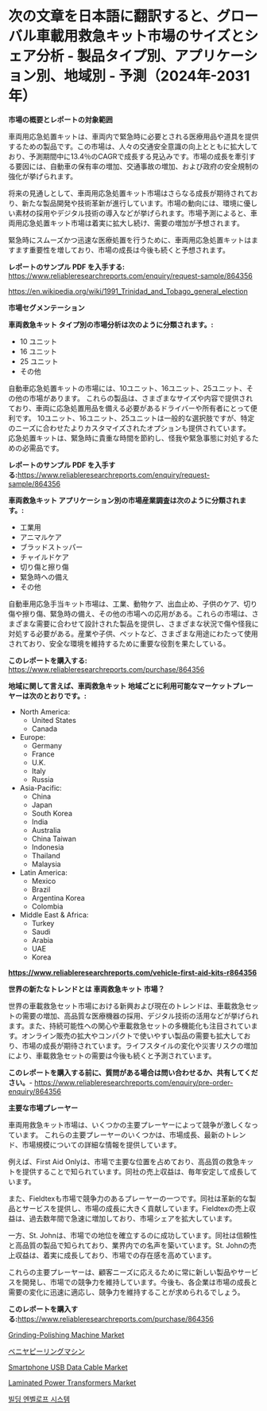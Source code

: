 <p><h1>次の文章を日本語に翻訳すると、グローバル車載用救急キット市場のサイズとシェア分析 - 製品タイプ別、アプリケーション別、地域別 - 予測（2024年-2031年）</h1></p><p><strong>市場の概要とレポートの対象範囲</strong></p>
<p><p>車両用応急処置キットは、車両内で緊急時に必要とされる医療用品や道具を提供するための製品です。この市場は、人々の交通安全意識の向上とともに拡大しており、予測期間中に13.4％のCAGRで成長する見込みです。市場の成長を牽引する要因には、自動車の保有率の増加、交通事故の増加、および政府の安全規制の強化が挙げられます。</p><p>将来の見通しとして、車両用応急処置キット市場はさらなる成長が期待されており、新たな製品開発や技術革新が進行しています。市場の動向には、環境に優しい素材の採用やデジタル技術の導入などが挙げられます。市場予測によると、車両用応急処置キット市場は着実に拡大し続け、需要の増加が予想されます。</p><p>緊急時にスムーズかつ迅速な医療処置を行うために、車両用応急処置キットはますます重要性を増しており、市場の成長は今後も続くと予想されます。</p></p>
<p><strong>レポートのサンプル PDF を入手する:</strong> <a href="https://www.reliableresearchreports.com/enquiry/request-sample/864356">https://www.reliableresearchreports.com/enquiry/request-sample/864356</a></p>
<p><a href="https://en.wikipedia.org/wiki/1991_Trinidad_and_Tobago_general_election">https://en.wikipedia.org/wiki/1991_Trinidad_and_Tobago_general_election</a></p>
<p><strong>市場セグメンテーション</strong></p>
<p><strong>車両救急キット タイプ別の市場分析は次のように分類されます。:</strong></p>
<p><ul><li>10 ユニット</li><li>16 ユニット</li><li>25 ユニット</li><li>その他</li></ul></p>
<p><p>自動車応急処置キットの市場には、10ユニット、16ユニット、25ユニット、その他の市場があります。 これらの製品は、さまざまなサイズや内容で提供されており、車両に応急処置用品を備える必要があるドライバーや所有者にとって便利です。 10ユニット、16ユニット、25ユニットは一般的な選択肢ですが、特定のニーズに合わせたよりカスタマイズされたオプションも提供されています。 応急処置キットは、緊急時に貴重な時間を節約し、怪我や緊急事態に対処するための必需品です。</p></p>
<p><strong>レポートのサンプル PDF を入手する:</strong><a href="https://www.reliableresearchreports.com/enquiry/request-sample/864356">https://www.reliableresearchreports.com/enquiry/request-sample/864356</a></p>
<p><strong> 車両救急キット アプリケーション別の市場産業調査は次のように分類されます。:</strong></p>
<p><ul><li>工業用</li><li>アニマルケア</li><li>ブラッドストッパー</li><li>チャイルドケア</li><li>切り傷と擦り傷</li><li>緊急時への備え</li><li>その他</li></ul></p>
<p><p>自動車用応急手当キット市場は、工業、動物ケア、出血止め、子供のケア、切り傷や擦り傷、緊急時の備え、その他の市場への応用がある。これらの市場は、さまざまな需要に合わせて設計された製品を提供し、さまざまな状況で傷や怪我に対処する必要がある。産業や子供、ペットなど、さまざまな用途にわたって使用されており、安全な環境を維持するために重要な役割を果たしている。</p></p>
<p><strong>このレポートを購入する:</strong> <a href="https://www.reliableresearchreports.com/purchase/864356">https://www.reliableresearchreports.com/purchase/864356</a></p>
<p><strong>地域に関して言えば、車両救急キット 地域ごとに利用可能なマーケットプレーヤーは次のとおりです。:</strong></p>
<p><ul>
    <li>
        North America:
        <ul>
            <li>United States</li>
            <li>Canada</li>
        </ul>
    </li>
    <li>
        Europe:
        <ul>
            <li>Germany</li>
            <li>France</li>
            <li>U.K.</li>
            <li>Italy</li>
            <li>Russia</li>
        </ul>
    </li>
    <li>
        Asia-Pacific:
        <ul>
            <li>China</li>
            <li>Japan</li>
            <li>South Korea</li>
            <li>India</li>
            <li>Australia</li>
            <li>China Taiwan</li>
            <li>Indonesia</li>
            <li>Thailand</li>
            <li>Malaysia</li>
        </ul>
    </li>
    <li>
        Latin America:
        <ul>
            <li>Mexico</li>
            <li>Brazil</li>
            <li>Argentina Korea</li>
            <li>Colombia</li>
        </ul>
    </li>
    <li>
        Middle East & Africa:
        <ul>
            <li>Turkey</li>
            <li>Saudi</li>
            <li>Arabia</li>
            <li>UAE</li>
            <li>Korea</li>
        </ul>
    </li>
    </ul></p>
<p><strong><a href="https://www.reliableresearchreports.com/vehicle-first-aid-kits-r864356">https://www.reliableresearchreports.com/vehicle-first-aid-kits-r864356</a></strong></p>
<p><strong>世界の新たなトレンドとは 車両救急キット 市場？</strong></p>
<p><p>世界の車載救急セット市場における新興および現在のトレンドは、車載救急セットの需要の増加、高品質な医療機器の採用、デジタル技術の活用などが挙げられます。また、持続可能性への関心や車載救急セットの多機能化も注目されています。オンライン販売の拡大やコンパクトで使いやすい製品の需要も拡大しており、市場の成長が期待されています。ライフスタイルの変化や災害リスクの増加により、車載救急セットの需要は今後も続くと予測されています。</p></p>
<p><strong>このレポートを購入する前に、質問がある場合は問い合わせるか、共有してください。</strong>- <a href="https://www.reliableresearchreports.com/enquiry/pre-order-enquiry/864356">https://www.reliableresearchreports.com/enquiry/pre-order-enquiry/864356</a></p>
<p><strong>主要な市場プレーヤー</strong></p>
<p><p>車両用救急キット市場は、いくつかの主要プレーヤーによって競争が激しくなっています。 これらの主要プレーヤーのいくつかは、市場成長、最新のトレンド、市場規模についての詳細な情報を提供しています。</p><p>例えば、First Aid Onlyは、市場で主要な位置を占めており、高品質の救急キットを提供することで知られています。同社の売上収益は、毎年安定して成長しています。</p><p>また、Fieldtexも市場で競争力のあるプレーヤーの一つです。同社は革新的な製品とサービスを提供し、市場の成長に大きく貢献しています。Fieldtexの売上収益は、過去数年間で急速に増加しており、市場シェアを拡大しています。</p><p>一方、St. Johnは、市場での地位を確立するのに成功しています。同社は信頼性と高品質の製品で知られており、業界内での名声を築いています。St. Johnの売上収益は、着実に成長しており、市場での存在感を高めています。</p><p>これらの主要プレーヤーは、顧客ニーズに応えるために常に新しい製品やサービスを開発し、市場での競争力を維持しています。今後も、各企業は市場の成長と需要の変化に迅速に適応し、競争力を維持することが求められるでしょう。</p></p>
<p><strong>このレポートを購入する:</strong><a href="https://www.reliableresearchreports.com/purchase/864356">https://www.reliableresearchreports.com/purchase/864356</a></p>
<p><p><a href="https://github.com/philipWolf32/Market-Research-Report-List-1/blob/main/grinding-polishing-machine-market.md">Grinding-Polishing Machine Market</a></p><p><a href="https://github.com/schmahlson/Market-Research-Report-List-3/blob/main/640860745573.md">ベニヤピーリングマシン</a></p><p><a href="https://www.linkedin.com/pulse/global-smartphone-usb-data-cable-market-size-expected-reach-wo2ge">Smartphone USB Data Cable Market</a></p><p><a href="https://github.com/sydneyHaley871/Market-Research-Report-List-1/blob/main/laminated-power-transformers-market.md">Laminated Power Transformers Market</a></p><p><a href="https://github.com/shampaakter36/Market-Research-Report-List-2/blob/main/167162357816.md">빌딩 엔벨로프 시스템</a></p></p>